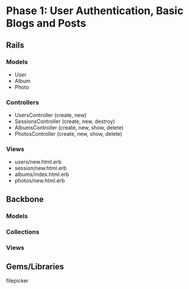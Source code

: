 # Phase 1: User Authentication, Basic Blogs and Posts

## Rails
### Models
* User
* Album
* Photo

### Controllers
* UsersController (create, new)
* SessionsController (create, new, destroy)
* AlbumsController (create, new, show, delete)
* PhotosController (create, new, show, delete)

### Views
* users/new.html.erb
* session/new.html.erb
* albums/index.html.erb
* photos/new.html.erb

## Backbone
### Models

### Collections

### Views

## Gems/Libraries
filepicker
